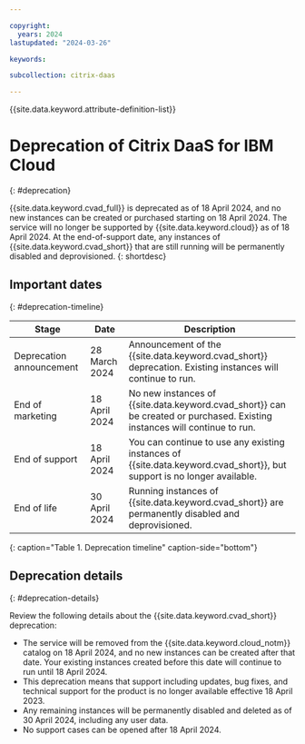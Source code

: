 ```yaml
---

copyright:
  years: 2024
lastupdated: "2024-03-26"

keywords:

subcollection: citrix-daas

---
```


{{site.data.keyword.attribute-definition-list}}

# Deprecation of Citrix DaaS for IBM Cloud
{: #deprecation}

{{site.data.keyword.cvad_full}} is deprecated as of 18 April 2024, and no new instances can be created or purchased starting on 18 April 2024. The service will no longer be supported by {{site.data.keyword.cloud}} as of 18 April 2024. At the end-of-support date, any instances of {{site.data.keyword.cvad_short}} that are still running will be permanently disabled and deprovisioned.
{: shortdesc}

## Important dates
{: #deprecation-timeline}

| Stage | Date | Description |
| ---------------- | ----------------- | ------------------------------------------------------------ |
| Deprecation announcement | 28 March 2024  | Announcement of the {{site.data.keyword.cvad_short}} deprecation. Existing instances will continue to run. |
| End of marketing | 18 April 2024 | No new instances of {{site.data.keyword.cvad_short}} can be created or purchased. Existing instances will continue to run. |
| End of support   | 18 April 2024 | You can continue to use any existing instances of {{site.data.keyword.cvad_short}}, but support is no longer available.  |
| End of life | 30 April 2024   | Running instances of {{site.data.keyword.cvad_short}} are permanently disabled and deprovisioned. |
{: caption="Table 1. Deprecation timeline" caption-side="bottom"}

## Deprecation details
{: #deprecation-details}

Review the following details about the {{site.data.keyword.cvad_short}} deprecation:

* The service will be removed from the {{site.data.keyword.cloud_notm}} catalog on 18 April 2024, and no new instances can be created after that date. Your existing instances created before this date will continue to run until 18 April 2024.
* This deprecation means that support including updates, bug fixes, and technical support for the product is no longer available effective 18 April 2023.
* Any remaining instances will be permanently disabled and deleted as of 30 April 2024, including any user data.
* No support cases can be opened after 18 April 2024.
